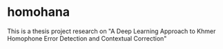 # homohana
This is a thesis project research on "A Deep Learning Approach to Khmer Homophone Error Detection and Contextual Correction"
